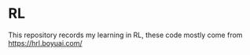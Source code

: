 # RL
This repository records my learning in RL, these code mostly come from  https://hrl.boyuai.com/
